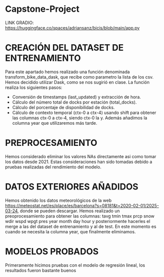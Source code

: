# Capstone-Project


LINK GRADIO: https://huggingface.co/spaces/adriansanz/bicis/blob/main/app.py


# CREACIÓN DEL DATASET DE ENTRENAMIENTO
Para este apartado hemos realizado una función denominada transform_bike_data_dask, que recibe como parametro la lista de los csv. Hemos decidido utilizar Dask, como se nos sugirió en clase. La función realiza los siguientes pasos: 
- Conversión de timestamps (last_updated) y extracción de hora.
- Cálculo del número total de docks por estación (total_docks).
- Cálculo del porcentaje de disponibilidad de docks.
- Cálculo de contexto temporal (ctx-0 a ctx-4) usando shift para obtener las columnas ctx-0 a ctx-4, siendo ctx-0 la y.
Además añadimos la columna year que utilizaremos más tarde.

# PREPROCESAMIENTO
Hemos considerado eliminar los valores NAs directamente asi como tomar los datos desde 2021. Estas consideraciones han sido tomadas debido a pruebas realizadas del rendimiento del modelo.

# DATOS EXTERIORES AÑADIDOS
Hemos obtenido los datos meteorológicos de la web https://meteostat.net/es/place/es/barcelona?s=08181&t=2020-02-01/2025-03-24, donde se pueden descargar. Hemos realizado un preoprocesamiento para obtener las columnas:  tavg  tmin  tmax  prcp  snow  wdir  wspd  wpgt  pres  year  month  day hour y posteriormente hacerles el merge a las del dataset de entrenamiento y al de test. En este momento es cuando se necesita la columna year, que finalmente eliminamos.

# MODELOS PROBADOS

Primeramente hicimos pruebas con el modelo de regresión lineal, los resultados fueron bastante buenos


